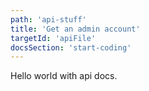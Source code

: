 ```yaml
---
path: 'api-stuff'
title: 'Get an admin account'
targetId: 'apiFile'
docsSection: 'start-coding'
---
```


Hello world with api docs.